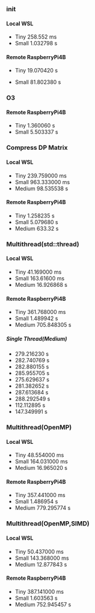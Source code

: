 ### init

#### Local WSL

- Tiny 258.552 ms
- Small 1.032798 s

#### Remote RaspberryPi4B

- Tiny 19.070420 s

- Small 81.802380 s

### O3

#### Remote RaspberryPi4B

- Tiny 1.360060 s
- Small 5.503337 s

### Compress DP Matrix

#### Local WSL

- Tiny 239.759000 ms
- Small 963.333000 ms
- Medium 98.535538 s

#### Remote RaspberryPi4B

- Tiny 1.258235 s
- Small 5.079680 s
- Medium 633.32 s

### Multithread(std::thread)

#### Local WSL

- Tiny 41.169000 ms
- Small 163.61600 ms
- Medium 16.926868 s

#### Remote RaspberryPi4B

- Tiny 361.768000 ms
- Small 1.489942 s
- Medium 705.848305 s

##### Single Thread(Medium)

- 279.216230 s
- 282.740769 s
- 282.880155 s
- 285.955705 s
- 275.629637 s
- 281.382652 s
- 287.613684 s
- 288.292549 s
- 112.112895 s
- 147.349991 s

### Multithread(OpenMP)

#### Local WSL

- Tiny 48.554000 ms
- Small 164.031000 ms
- Medium 16.965020 s

#### Remote RaspberryPi4B

- Tiny 357.441000 ms
- Small 1.486954 s
- Medium 779.295774 s

### Multithread(OpenMP,SIMD)

#### Local WSL

- Tiny 50.437000 ms
- Small 143.368000 ms
- Medium 12.877843 s

#### Remote RaspberryPi4B

- Tiny 387.141000 ms
- Small 1.603563 s
- Medium 752.945457 s